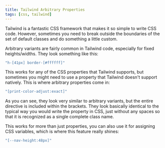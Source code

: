 ```yaml
---
title: Tailwind Arbitrary Properties
tags: [css, tailwind]
---
```


Tailwind is a fantastic CSS framework that makes it so simple to write CSS code.
However, sometimes you need to break outside the boundaries of the set of
default classes and do something a little custom.

Arbitrary variants are fairly common in Tailwind code, especially for fixed
heights/widths. They look something like this:

```javascript
"h-[41px] border-[#ffffff]"
```

This works for any of the CSS properties that Tailwind supports, but sometimes
you might need to use a property that Tailwind doesn't support natively. This is
where arbitrary properties come in:

```javascript
"[print-color-adjust:exact]"
```

As you can see, they look very similar to arbitrary variants, but the entire
directive is included within the brackets. They look basically identical to the
typical way you would write the property in CSS, just without any spaces so that
it is recognized as a single complete class name.

This works for more than just properties, you can also use it for assigning CSS
variables, which is where this feature really shines:

```javascript
"[--nav-height:48px]"
```
